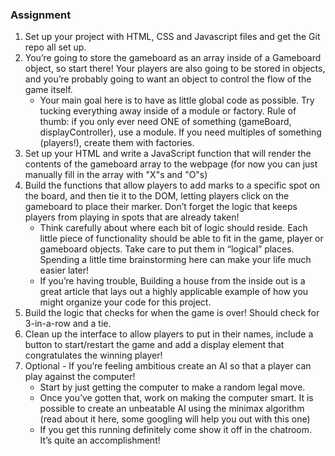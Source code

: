 ### Assignment

1. Set up your project with HTML, CSS and Javascript files and get the Git repo all set up.
1. You’re going to store the gameboard as an array inside of a Gameboard object, so start there! Your players are also going to be stored in objects, and you’re probably going to want an object to control the flow of the game itself.
    * Your main goal here is to have as little global code as possible. Try tucking everything away inside of a module or factory. Rule of thumb: if you only ever need ONE of something (gameBoard, displayController), use a module. If you need multiples of something (players!), create them with factories.
1. Set up your HTML and write a JavaScript function that will render the contents of the gameboard array to the webpage (for now you can just manually fill in the array with "X"s and "O"s)
1. Build the functions that allow players to add marks to a specific spot on the board, and then tie it to the DOM, letting players click on the gameboard to place their marker. Don’t forget the logic that keeps players from playing in spots that are already taken!
    * Think carefully about where each bit of logic should reside. Each little piece of functionality should be able to fit in the game, player or gameboard objects. Take care to put them in “logical” places. Spending a little time brainstorming here can make your life much easier later!
    * If you’re having trouble, Building a house from the inside out is a great article that lays out a highly applicable example of how you might organize your code for this project.
1. Build the logic that checks for when the game is over! Should check for 3-in-a-row and a tie.
1. Clean up the interface to allow players to put in their names, include a button to start/restart the game and add a display element that congratulates the winning player!
1. Optional - If you’re feeling ambitious create an AI so that a player can play against the computer!
    * Start by just getting the computer to make a random legal move.
    * Once you’ve gotten that, work on making the computer smart. It is possible to create an unbeatable AI using the minimax algorithm (read about it here, some googling will help you out with this one)
    * If you get this running definitely come show it off in the chatroom. It’s quite an accomplishment!
